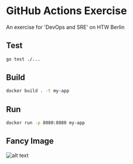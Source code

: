# GitHub Actions Exercise

An exercise for 'DevOps and SRE' on HTW Berlin

## Test

```bash
go test ./...
```

## Build

```bash
docker build . -t my-app
```

## Run

```bash
docker run -p 8080:8080 my-app
```

## Fancy Image

![alt text](https://product-image.juniqe-production.juniqe.com/media/catalog/product/seo-cache/x800/471/324/471-324-101P/Fancy-typealive-Poster.jpg)
